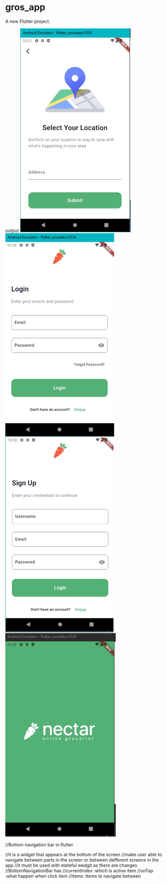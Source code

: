 # gros_app

A new Flutter project.

output
![location](https://github.com/OsamaElsaadany/grosapp/blob/main/assets/images/output/location.jpg)
![login](https://github.com/OsamaElsaadany/grosapp/blob/main/assets/images/output/login.png)
![signup](https://github.com/OsamaElsaadany/grosapp/blob/main/assets/images/output/signup.png)
![splash](https://github.com/OsamaElsaadany/grosapp/blob/main/assets/images/output/splash.png)


//Bottom navigation bar in flutter 

//it is a widget that appears at the bottom of the screen 
//make user able to navigate between parts in the screen or between defferent screens in the app
//it must be used with stateful wedgit as there are changes 
//BottomNavigationBar has 
  //currentIndex :which is active item
  //onTap  :what happen when click item
  //items :items to navigate between
